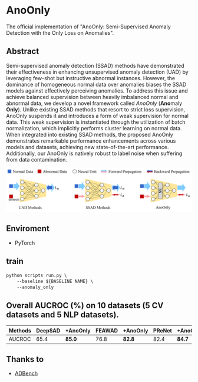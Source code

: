 # AnoOnly
The official implementation of "AnoOnly: Semi-Supervised Anomaly Detection with the Only Loss on Anomalies".

## Abstract
Semi-supervised anomaly detection (SSAD) methods have demonstrated their effectiveness in enhancing unsupervised anomaly detection (UAD) by leveraging few-shot but instructive abnormal instances. However, the dominance of homogeneous normal data over anomalies biases the SSAD models against effectively perceiving anomalies. To address this issue and achieve balanced supervision between heavily imbalanced normal and abnormal data, we develop a novel framework called *AnoOnly* (**Ano**maly **Only**). Unlike existing SSAD methods that resort to strict loss supervision, AnoOnly suspends it and introduces a form of weak supervision for normal data. This weak supervision is instantiated through the utilization of batch normalization, which implicitly performs cluster learning on normal data. When integrated into existing SSAD methods, the proposed AnoOnly demonstrates remarkable performance enhancements across various models and datasets, achieving new state-of-the-art performance. Additionally, our AnoOnly is natively robust to label noise when suffering from data contamination.

![](./imgs/intro.png)

## Enviroment
- PyTorch 

## train
```shell
python scripts run.py \
    --baseline ${BASELINE NAME} \
    --anomaly_only
```

## Overall AUCROC (%) on 10 datasets (5 CV datasets and 5 NLP datasets).
| Methods | DeepSAD | +AnoOnly | FEAWAD | +AnoOnly | PReNet | +AnoOnly | DevNet | +AnoOnly |
| ------- | ------- | -------- | ------ | -------- | ------ | -------- | ------ | -------- |
| AUCROC  | 65.4   | **85.0**    | 76.8  | **82.8**    | 82.4  | **84.7**    | 84.4  | **85.2**    |

## Thanks to

- [ADBench](https://github.com/Minqi824/ADBench)
